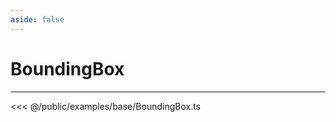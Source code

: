 ```yaml
---
aside: false
---
```


# BoundingBox
---
<Demo src="/examples/base/BoundingBox.ts" :code="false" :height="700"></Demo>

<<< @/public/examples/base/BoundingBox.ts